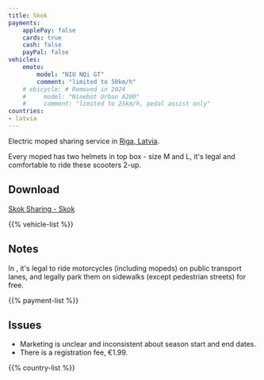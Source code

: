 ```yaml
---
title: Skok
payments:
    applePay: false
    cards: true
    cash: false
    payPal: false
vehicles:
    emoto:
        model: "NIU NQi GT"
        comment: "limited to 50km/h"
    # ebicycle: # Removed in 2024
    #     model: "Ninebot Urban A200"
    #     comment: "limited to 25km/h, pedal assist only"
countries:
- latvia
---
```


Electric moped sharing service in [Riga, Latvia](/countries/latvia/#riga).

Every moped has two helmets in top box - size M and L, it's legal and comfortable to ride these scooters 2-up.

## Download

[Skok Sharing - Skok](https://skoksharing.com/)

{{% vehicle-list %}}

## Notes

In [](/countries/latvia/#motorcycling), it's legal to ride motorcycles (including mopeds) on public transport lanes, and legally park them on sidewalks (except pedestrian streets) for free.

{{% payment-list %}}

## Issues

- Marketing is unclear and inconsistent about season start and end dates.
- There is a registration fee, €1.99.

{{% country-list %}}
